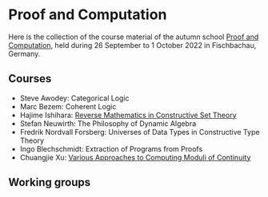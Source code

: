 # Proof and Computation
Here is the collection of the course material of the autumn school [Proof and Computation](http://www.mathematik.uni-muenchen.de/~schwicht/pc22.php), held during 26 September to 1 October 2022 in Fischbachau, Germany.

## Courses
- Steve Awodey: Categorical Logic
- Marc Bezem: Coherent Logic
- Hajime Ishihara: [Reverse Mathematics in Constructive Set Theory](ishihara)
- Stefan Neuwirth: The Philosophy of Dynamic Algebra
- Fredrik Nordvall Forsberg: Universes of Data Types in Constructive Type Theory
- Ingo Blechschmidt: Extraction of Programs from Proofs
- Chuangjie Xu: [Various Approaches to Computing Moduli of Continuity](xu)

## Working groups
